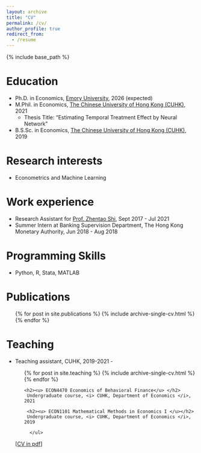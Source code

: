 ```yaml
---
layout: archive
title: "CV"
permalink: /cv/
author_profile: true
redirect_from:
  - /resume
---
```


{% include base_path %}

Education
======
* Ph.D. in Economics, [Emory University](https://economics.emory.edu/), 2026 (expected) 
* M.Phil. in Economics, [The Chinese University of Hong Kong (CUHK)](http://www.econ.cuhk.edu.hk/), 2021
  - Thesis Title: “Estimating Temporal Treatment Effect by Neural Network”
* B.S.Sc. in Economics, [The Chinese University of Hong Kong (CUHK)](http://www.econ.cuhk.edu.hk/), 2019

Research interests
======
* Econometrics and Machine Learning

Work experience
======
* Research Assistant for [Prof. Zhentao Shi](http://zhentaoshi.github.io/), Sept 2017 - Jul 2021
* Summer Intern at Banking Supervision Department, The Hong Kong Monetary Authority, Jun 2018 - Aug 2018
  
Programming Skills
======
* Python, R, Stata, MATLAB 

Publications
======
  <ul>{% for post in site.publications %}
    {% include archive-single-cv.html %}
  {% endfor %}</ul>
  
<!-- Talks
======
  <ul>{% for post in site.talks %}
    {% include archive-single-talk-cv.html %}
  {% endfor %}</ul> -->
  
Teaching
======
- Teaching assistant, CUHK, 2019-2021
      - <ul>{% for post in site.teaching %}
        {% include archive-single-cv.html %}
      {% endfor %}

      <h2><u> ECON4470 Economics of Behavioral Finance</u> </h2>
       Undergraduate course, <i> CUHK, Department of Economics </i>, 2021

       <h2><u> ECON1101 Mathematical Methods in Economics I </u></h2>
       Undergraduate course, <i> CUHK, Department of Economics </i>, 2019
  
        </ul>
  
  
[[CV in pdf](/files/CV.pdf)]

<!-- Service and leadership
======
* Currently signed in to 43 different slack teams -->
